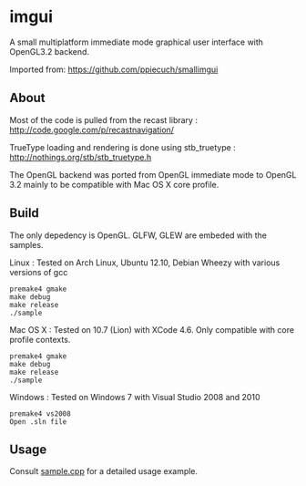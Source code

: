 imgui
================================
A small multiplatform immediate mode graphical user interface with OpenGL3.2 backend.

Imported from: https://github.com/ppiecuch/smallimgui

About
-------------------------
Most of the code is pulled from the recast library : http://code.google.com/p/recastnavigation/

TrueType loading and rendering is done using stb_truetype : http://nothings.org/stb/stb_truetype.h

The OpenGL backend was ported from OpenGL immediate mode to OpenGL 3.2 mainly to be compatible with Mac OS X core profile.

Build
-------------------------
The only depedency is OpenGL. GLFW, GLEW are embeded with the samples.

Linux : Tested on Arch Linux, Ubuntu 12.10, Debian Wheezy with various versions of gcc

    premake4 gmake
    make debug
    make release
    ./sample


Mac OS X : Tested on 10.7 (Lion) with XCode 4.6. Only compatible with core profile contexts.

    premake4 gmake
    make debug
    make release
    ./sample

Windows : Tested on Windows 7 with Visual Studio 2008 and 2010

    premake4 vs2008 
    Open .sln file


Usage
----------------------------

Consult [sample.cpp](https://github.com/AdrienHerubel/imgui/blob/master/sample.cpp) for a detailed usage example. 
